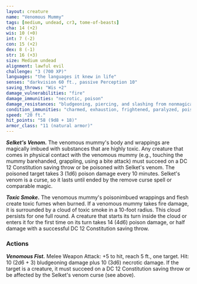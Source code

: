 ```yaml
---
layout: creature
name: "Venomous Mummy"
tags: [medium, undead, cr3, tome-of-beasts]
cha: 14 (+2)
wis: 10 (+0)
int: 7 (-2)
con: 15 (+2)
dex: 8 (-1)
str: 16 (+3)
size: Medium undead
alignment: lawful evil
challenge: "3 (700 XP)"
languages: "the languages it knew in life"
senses: "darkvision 60 ft., passive Perception 10"
saving_throws: "Wis +2"
damage_vulnerabilities: "fire"
damage_immunities: "necrotic, poison"
damage_resistances: "bludgeoning, piercing, and slashing from nonmagical weapons"
condition_immunities: "charmed, exhaustion, frightened, paralyzed, poisoned"
speed: "20 ft."
hit_points: "58 (9d8 + 18)"
armor_class: "11 (natural armor)"
---
```


***Selket's Venom.*** The venomous mummy's body and wrappings are magically imbued with substances that are highly toxic. Any creature that comes in physical contact with the venomous mummy (e.g., touching the mummy barehanded, grappling, using a bite attack) must succeed on a DC 12 Constitution saving throw or be poisoned with Selket's venom. The poisoned target takes 3 (1d6) poison damage every 10 minutes. Selket's venom is a curse, so it lasts until ended by the remove curse spell or comparable magic.

***Toxic Smoke.*** The venomous mummy's poisonimbued wrappings and flesh create toxic fumes when burned. If a venomous mummy takes fire damage, it is surrounded by a cloud of toxic smoke in a 10-foot radius. This cloud persists for one full round. A creature that starts its turn inside the cloud or enters it for the first time on its turn takes 14 (4d6) poison damage, or half damage with a successful DC 12 Constitution saving throw.

### Actions

***Venomous Fist.*** Melee Weapon Attack: +5 to hit, reach 5 ft., one target. Hit: 10 (2d6 + 3) bludgeoning damage plus 10 (3d6) necrotic damage. If the target is a creature, it must succeed on a DC 12 Constitution saving throw or be affected by the Selket's venom curse (see above).

